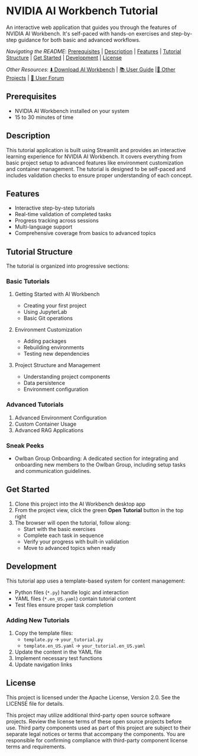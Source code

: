 # NVIDIA AI Workbench Tutorial
An interactive web application that guides you through the features of NVIDIA AI Workbench. 
It's self-paced with hands-on exercises and step-by-step guidance for both basic and advanced workflows.

*Navigating the README*: [Prerequisites](#prerequisites) | [Description](#description) | [Features](#features) | [Tutorial Structure](#tutorial-structure) | [Get Started](#get-started) | [Development](#development) | [License](#license)

*Other Resources*: [:arrow_down: Download AI Workbench](https://www.nvidia.com/en-us/deep-learning-ai/solutions/data-science/workbench/) | [:books: User Guide](https://docs.nvidia.com/ai-workbench/user-guide/latest/overview/introduction.html) |[:open_file_folder: Other Projects](https://docs.nvidia.com/ai-workbench/user-guide/latest/quickstart/example-projects.html) | [:rotating_light: User Forum](https://forums.developer.nvidia.com/t/support-workbench-example-project-onboarding-project/329786)

## Prerequisites
 - NVIDIA AI Workbench installed on your system
 - 15 to 30 minutes of time

## Description
This tutorial application is built using Streamlit and provides an interactive learning experience for NVIDIA AI Workbench. It covers everything from basic project setup to advanced features like environment customization and container management. The tutorial is designed to be self-paced and includes validation checks to ensure proper understanding of each concept.

## Features
- Interactive step-by-step tutorials
- Real-time validation of completed tasks
- Progress tracking across sessions
- Multi-language support
- Comprehensive coverage from basics to advanced topics

## Tutorial Structure
The tutorial is organized into progressive sections:

### Basic Tutorials
1. Getting Started with AI Workbench
   - Creating your first project
   - Using JupyterLab
   - Basic Git operations
   
2. Environment Customization
   - Adding packages
   - Rebuilding environments
   - Testing new dependencies

3. Project Structure and Management
   - Understanding project components
   - Data persistence
   - Environment configuration

### Advanced Tutorials
1. Advanced Environment Configuration
2. Custom Container Usage
3. Advanced RAG Applications

### Sneak Peeks
- Owlban Group Onboarding: A dedicated section for integrating and onboarding new members to the Owlban Group, including setup tasks and communication guidelines.

## Get Started

1. Clone this project into the AI Workbench desktop app
2. From the project view, click the green **Open Tutorial** button in the top right
3. The browser will open the tutorial, follow along:
   - Start with the basic exercises
   - Complete each task in sequence
   - Verify your progress with built-in validation
   - Move to advanced topics when ready

## Development
This tutorial app uses a template-based system for content management:
- Python files (`*.py`) handle logic and interaction
- YAML files (`*.en_US.yaml`) contain tutorial content
- Test files ensure proper task completion

### Adding New Tutorials
1. Copy the template files:
   - `template.py` → `your_tutorial.py`
   - `template.en_US.yaml` → `your_tutorial.en_US.yaml`
2. Update the content in the YAML file
3. Implement necessary test functions
4. Update navigation links

## License
This project is licensed under the Apache License, Version 2.0. See the LICENSE file for details.

This project may utilize additional third-party open source software projects. Review the license terms of these open source projects before use. Third party components used as part of this project are subject to their separate legal notices or terms that accompany the components. You are responsible for confirming compliance with third-party component license terms and requirements.
